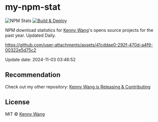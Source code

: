 my-npm-stat
===

![NPM Stats](https://img.shields.io/endpoint?url=https://raw.githubusercontent.com/jaywcjlove/my-npm-stat/main/data/badge.json)
[![Build & Deploy](https://github.com/jaywcjlove/my-npm-stat/actions/workflows/ci.yml/badge.svg)](https://github.com/jaywcjlove/my-npm-stat/actions/workflows/ci.yml)

NPM download statistics for [Kenny Wang](https://www.npmjs.com/~wcjiang)'s opens source projects for the past year. Updated Daily.

https://github.com/user-attachments/assets/41cddae0-292f-470d-a4f9-00322e5d75c2

Update date: <!--GAMFC-->2024-11-03 03:46:52<!--GAMFC-END-->

## Recommendation

Check out my other repository: [Kenny Wang is Releasing & Contributing](https://github.com/jaywcjlove/releases/)

## License

MIT © [Kenny Wang](https://github.com/jaywcjlove)